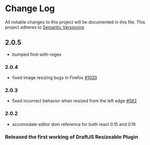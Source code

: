 # Change Log

All notable changes to this project will be documented in this file.
This project adheres to [Semantic Versioning](http://semver.org/).

## 2.0.5
- bumped find-with-regex

### 2.0.4
- fixed image resizing bugs in Firefox [#1020](https://github.com/draft-js-plugins/draft-js-plugins/issues/1020)

### 2.0.3
- fixed incorrect behavior when resized from the left edge [#582](https://github.com/draft-js-plugins/draft-js-plugins/issues/582)

### 2.0.2
- accomodate editor dom reference for both react 0.15 and 0.16

### Released the first working of DraftJS Resizeable Plugin
